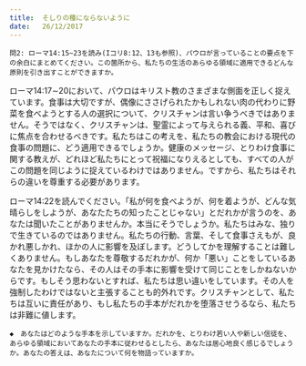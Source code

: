 ```yaml
---
title:  そしりの種にならないように
date:   26/12/2017
---
```


`問2: ローマ14:15~23を読み(Iコリ8:12、13も参照)、パウロが言っていることの要点を下の余白にまとめてください。この箇所から、私たちの生活のあらゆる領域に適用できるどんな原則を引き出すことができますか。`

ローマ14:17∼20において、パウロはキリスト教のさまざまな側面を正しく捉えています。食事は大切ですが、偶像にささげられたかもしれない肉の代わりに野菜を食べようとする人の選択について、クリスチャンは言い争うべきではありません。そうではなく、クリスチャンは、聖霊によって与えられる義、平和、喜びに焦点を合わせるべきです。私たちはこの考えを、私たちの教会における現代の食事の問題に、どう適用できるでしょうか。健康のメッセージ、とりわけ食事に関する教えが、どれほど私たちにとって祝福になりえるとしても、すべての人がこの問題を同じように捉えているわけではありません。ですから、私たちはそれらの違いを尊重する必要があります。

ローマ14:22を読んでください。「私が何を食べようが、何を着ようが、どんな気晴らしをしようが、あなたたちの知ったことじゃない」とだれかが言うのを、あなたは聞いたことがありませんか。本当にそうでしょうか。私たちはみな、独りで生きているのではありません。私たちの行動、言葉、そして食事さえもが、良かれ悪しかれ、ほかの人に影響を及ぼします。どうしてかを理解することは難しくありません。もしあなたを尊敬するだれかが、何か「悪い」ことをしているあなたを見かけたなら、その人はその手本に影響を受けて同じことをしかねないからです。もしそう思わないとすれば、私たちは思い違いをしています。その人を強制したわけではないと主張することも的外れです。クリスチャンとして、私たちは互いに責任があり、もし私たちの手本がだれかを堕落させうるなら、私たちは非難に値します。

`◆　あなたはどのような手本を示していますか。だれかを、とりわけ若い人や新しい信徒を、あらゆる領域においてあなたの手本に従わせるとしたら、あなたは居心地良く感じるでしょうか。あなたの答えは、あなたについて何を物語っていますか。`
